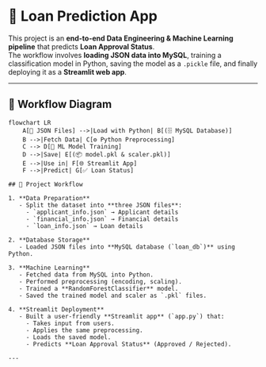 # 🏦 Loan Prediction App

This project is an **end-to-end Data Engineering & Machine Learning pipeline** that predicts **Loan Approval Status**.  
The workflow involves **loading JSON data into MySQL**, training a classification model in Python, saving the model as a `.pickle` file, and finally deploying it as a **Streamlit web app**.

---
## 🔄 Workflow Diagram

```mermaid
flowchart LR
    A[📂 JSON Files] -->|Load with Python| B[(🗄️ MySQL Database)]
    B -->|Fetch Data| C[⚙️ Python Preprocessing]
    C --> D[🤖 ML Model Training]
    D -->|Save| E[(📦 model.pkl & scaler.pkl)]
    E -->|Use in| F[🌐 Streamlit App]
    F -->|Predict| G[✅ Loan Status]

## 📌 Project Workflow

1. **Data Preparation**
   - Split the dataset into **three JSON files**:  
     - `applicant_info.json` → Applicant details  
     - `financial_info.json` → Financial details  
     - `loan_info.json` → Loan details  

2. **Database Storage**
   - Loaded JSON files into **MySQL database (`loan_db`)** using Python.

3. **Machine Learning**
   - Fetched data from MySQL into Python.
   - Performed preprocessing (encoding, scaling).
   - Trained a **RandomForestClassifier** model.
   - Saved the trained model and scaler as `.pkl` files.

4. **Streamlit Deployment**
   - Built a user-friendly **Streamlit app** (`app.py`) that:
     - Takes input from users.
     - Applies the same preprocessing.
     - Loads the saved model.
     - Predicts **Loan Approval Status** (Approved / Rejected).

---

